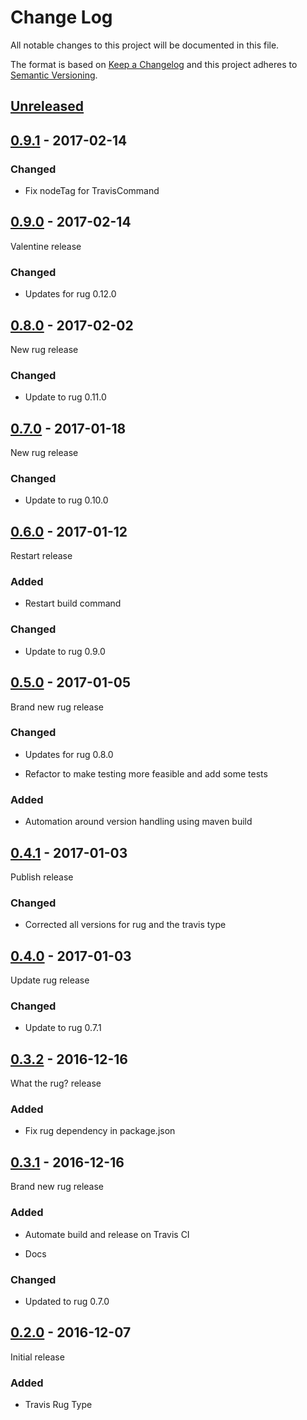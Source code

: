 # Change Log

All notable changes to this project will be documented in this file.

The format is based on [Keep a Changelog](http://keepachangelog.com/)
and this project adheres to [Semantic Versioning](http://semver.org/).

## [Unreleased]

[Unreleased]: https://github.com/atomist-rugs/travis-rug-type/compare/0.9.1...HEAD

## [0.9.1] - 2017-02-14

[0.9.1]: https://github.com/atomist-rugs/travis-rug-type/compare/0.9.0...0.9.1

### Changed

-   Fix nodeTag for TravisCommand

## [0.9.0] - 2017-02-14

[0.9.0]: https://github.com/atomist-rugs/travis-rug-type/compare/0.8.0...0.9.0

Valentine release

### Changed

-   Updates for rug 0.12.0

## [0.8.0] - 2017-02-02

[0.8.0]: https://github.com/atomist-rugs/travis-rug-type/compare/0.7.0...0.8.0

New rug release

### Changed

-   Update to rug 0.11.0

## [0.7.0] - 2017-01-18

[0.7.0]: https://github.com/atomist-rugs/travis-rug-type/compare/0.6.0...0.7.0

New rug release

### Changed

-   Update to rug 0.10.0

## [0.6.0] - 2017-01-12

[0.6.0]: https://github.com/atomist-rugs/travis-rug-type/compare/0.5.0...0.6.0

Restart release

### Added

-   Restart build command

### Changed

-   Update to rug 0.9.0

## [0.5.0] - 2017-01-05

[0.5.0]: https://github.com/atomist-rugs/travis-rug-type/compare/0.4.1...0.5.0

Brand new rug release

### Changed

-   Updates for rug 0.8.0

-   Refactor to make testing more feasible and add some tests

### Added

-   Automation around version handling using maven build

## [0.4.1] - 2017-01-03

[0.4.1]: https://github.com/atomist-rugs/travis-rug-type/compare/0.4.0...0.4.1

Publish release

### Changed

-   Corrected all versions for rug and the travis type

## [0.4.0] - 2017-01-03

[0.4.0]: https://github.com/atomist-rugs/travis-rug-type/compare/0.3.2...0.4.0

Update rug release

### Changed

-   Update to rug 0.7.1

## [0.3.2] - 2016-12-16

[0.3.2]: https://github.com/atomist-rugs/travis-rug-type/compare/0.3.1...0.3.2

What the rug? release

### Added

-   Fix rug dependency in package.json

## [0.3.1] - 2016-12-16

[0.3.1]: https://github.com/atomist-rugs/travis-rug-type/compare/0.2.0...0.3.1

Brand new rug release

### Added

-   Automate build and release on Travis CI

-   Docs

### Changed

-   Updated to rug 0.7.0

## [0.2.0] - 2016-12-07

[0.2.0]: https://github.com/atomist-rugs/travis-rug-type/compare/9df28a4...0.2.0

Initial release

### Added

-   Travis Rug Type
